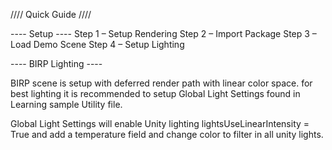 ﻿//// Quick Guide ////

---- Setup ----
     Step 1 – Setup Rendering
     Step 2 – Import Package
     Step 3 – Load Demo Scene
     Step 4 – Setup Lighting

---- BIRP Lighting ----

BIRP scene is setup with deferred render path with linear color space. 
for best lighting it is recommended to setup Global Light Settings found in Learning sample Utility file. 

Global Light Settings will enable Unity lighting lightsUseLinearIntensity = True and add a temperature field and change color to filter in all unity lights. 


